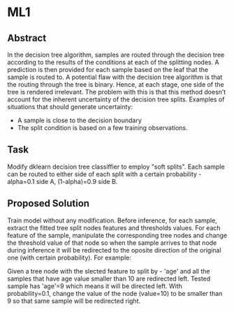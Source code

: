 # ML1

## Abstract
In the decision tree algorithm, samples are routed through the decision tree according to the results of the conditions at each of the splitting nodes. A prediction is then provided for each sample based on the leaf that the sample is routed to.
A potential flaw with the decision tree algorithm is that the routing through the tree is binary. Hence, at each stage, one side of the tree is rendered irrelevant. The problem with this is that this method doesn’t account for the inherent uncertainty of the decision tree splits. Examples of situations that should generate uncertainty: 
* A sample is close to the decision boundary
* The split condition is based on a few training observations.


## Task
Modify dklearn decision tree classiffier to employ "soft splits". Each sample can be routed to either side of each split with a certain probability - alpha=0.1 side A, (1-alpha)=0.9 side B.

## Proposed Solution
Train model without any modification. Before inference, for each sample, extract the fitted tree split nodes features and thresholds values. 
For each feature of the sample, manipulate the corresponding tree nodes and change the threshold value of that node so when the sample arrives to that node during inference it will be redirected to the oposite direction of the original one (with certain probability). For example:

Given a tree node with the slected feature to split by - 'age' and all the samples that have age value smaller than 10 are redirected left. 
Tested sample has 'age'=9 which means it will be directed left. With probability=0.1, change the value of the node (value=10) to be smaller than 9 so that same sample will be redirected right.
